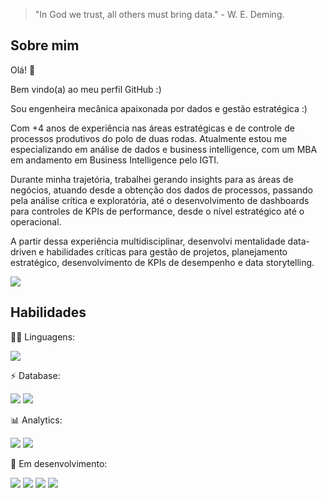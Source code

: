 > "In God we trust, all others must bring data." - W. E. Deming.

## Sobre mim

Olá! 👋

Bem vindo(a) ao meu perfil GitHub :)

Sou engenheira mecânica apaixonada por dados e gestão estratégica :)

Com +4 anos de experiência nas áreas estratégicas e de controle de processos produtivos do polo de duas rodas. Atualmente estou me especializando em análise de dados e business intelligence, com um MBA em andamento em Business Intelligence pelo IGTI.

Durante minha trajetória, trabalhei gerando insights para as áreas de negócios, atuando desde a obtenção dos dados de processos, passando pela análise crítica e exploratória, até o desenvolvimento de dashboards para controles de KPIs de performance, desde o nível estratégico até o operacional.

A partir dessa experiência multidisciplinar, desenvolvi mentalidade data-driven e habilidades críticas para gestão de projetos, planejamento estratégico, desenvolvimento de KPIs de desempenho e data storytelling.

[<img src="https://img.shields.io/badge/linkedin-%230077B5.svg?&style=for-the-badge&logo=linkedin&logoColor=white" />](https://www.linkedin.com/in/harumy-yokota/) 



## Habilidades

👩‍💻 Linguagens:

<img src="https://img.shields.io/badge/R-276DC3?style=for-the-badge&logo=r&logoColor=white" />

⚡ Database:

<img src="https://img.shields.io/badge/MySQL-005C84?style=for-the-badge&logo=mysql&logoColor=white" /> <img src="https://img.shields.io/badge/PostgreSQL-316192?style=for-the-badge&logo=postgresql&logoColor=white" />

📊 Analytics:

<img src="https://img.shields.io/badge/PowerBI-F2C811?style=for-the-badge&logo=Power%20BI&logoColor=white" /> <img src="https://img.shields.io/badge/Microsoft_Excel-217346?style=for-the-badge&logo=microsoft-excel&logoColor=white" />

🌱 Em desenvolvimento: 

<img src="https://img.shields.io/badge/Python-FFD43B?style=for-the-badge&logo=python&logoColor=blue" /> <img src="https://img.shields.io/badge/RStudio-75AADB?style=for-the-badge&logo=RStudio&logoColor=white" /> 	<img src="https://img.shields.io/badge/Figma-F24E1E?style=for-the-badge&logo=figma&logoColor=white" /> <img src="https://img.shields.io/badge/Tableau-E97627?style=for-the-badge&logo=Tableau&logoColor=white" />
